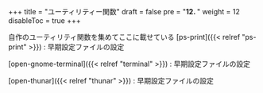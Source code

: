 +++
title = "ユーティリティー関数"
draft = false
pre = "<b>12. </b>"
weight = 12
disableToc = true
+++

自作のユーティリティ関数を集めてここに載せている
[ps-print]({{< relref "ps-print" >}})
: 早期設定ファイルの設定

[open-gnome-terminal]({{< relref "terminal" >}})
: 早期設定ファイルの設定

[open-thunar]({{< relref "thunar" >}})
: 早期設定ファイルの設定

